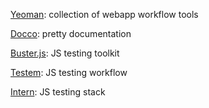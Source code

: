 [Yeoman](http://yeoman.io/): collection of webapp workflow tools

[Docco](http://jashkenas.github.io/docco/): pretty documentation

[Buster.js](http://docs.busterjs.org/en/latest/): JS testing toolkit

[Testem](https://github.com/airportyh/testem): JS testing workflow

[Intern](http://theintern.io/): JS testing stack
